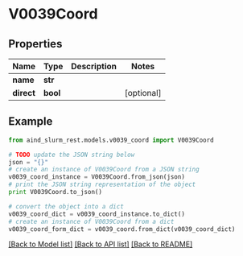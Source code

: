 # V0039Coord


## Properties

Name | Type | Description | Notes
------------ | ------------- | ------------- | -------------
**name** | **str** |  | 
**direct** | **bool** |  | [optional] 

## Example

```python
from aind_slurm_rest.models.v0039_coord import V0039Coord

# TODO update the JSON string below
json = "{}"
# create an instance of V0039Coord from a JSON string
v0039_coord_instance = V0039Coord.from_json(json)
# print the JSON string representation of the object
print V0039Coord.to_json()

# convert the object into a dict
v0039_coord_dict = v0039_coord_instance.to_dict()
# create an instance of V0039Coord from a dict
v0039_coord_form_dict = v0039_coord.from_dict(v0039_coord_dict)
```
[[Back to Model list]](../README.md#documentation-for-models) [[Back to API list]](../README.md#documentation-for-api-endpoints) [[Back to README]](../README.md)


